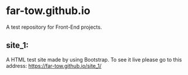 # far-tow.github.io
A test repository for Front-End projects. 

## site_1: 
A HTML test site made by using Bootstrap. To see it live please go to this address: https://far-tow.github.io/site_1/

